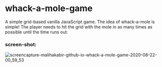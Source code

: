 # whack-a-mole-game

A simple grid-based vanilla JavaScript game. The idea of whack-a-mole is simple! The player needs to hit the grid with the mole in as many times as possible until the time runs out.

### screen-shot:
![screencapture-malihakabir-github-io-whack-a-mole-game-2020-08-22-00_59_53](https://user-images.githubusercontent.com/43598622/90925539-3c930100-e413-11ea-9b5b-4ce51ed9f09b.jpg)


